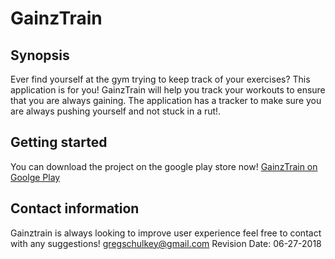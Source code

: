 # GainzTrain

## Synopsis
  Ever find yourself at the gym trying to keep track of your exercises?  This application is for you! GainzTrain will help you track your 
  workouts to ensure that you are always gaining.  The application has a tracker to make sure you are always pushing yourself and not stuck
  in a rut!.  
  
## Getting started
 
You can download the project on the google play store now! [GainzTrain on Goolge Play](https://play.google.com/store/apps/details?id=theschulk.com.gainztrain)
 
## Contact information
 
 Gainztrain is always looking to improve user experience feel free to contact with any suggestions!
 gregschulkey@gmail.com
 Revision Date: 06-27-2018
